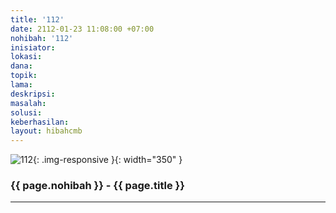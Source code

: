 ```yaml
---
title: '112'
date: 2112-01-23 11:08:00 +07:00
nohibah: '112'
inisiator:
lokasi:
dana:
topik:
lama:
deskripsi:
masalah:
solusi:
keberhasilan:
layout: hibahcmb
---
```


![112](/static/img/hibahcmb/112.png){: .img-responsive }{: width="350" }

### {{ page.nohibah }} - {{ page.title }}

---
